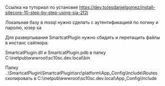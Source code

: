 Ссылка на туториал по установке https://dev.to/esdanielgomez/install-sitecore-10-step-by-step-using-sia-2f2j 

Локальная базу в mssql нужно сделать с аутентификацией по логину и паролю, юзер sa 

Для развертывания SmartcatPlugin нужно сбидить и перетащить файлы в инстанс сайткора:

SmartcatPlugin.dll и SmartcatPlugin.pdb в папку C:\inetpub\wwwroot\sc10sc.dev.local\bin

Папку ..\SmartcatPlugin\SmartcatPlugin\src\platform\App_Config\Include\Routes скопировать в C:\inetpub\wwwroot\sc10sc.dev.local\App_Config\Include
